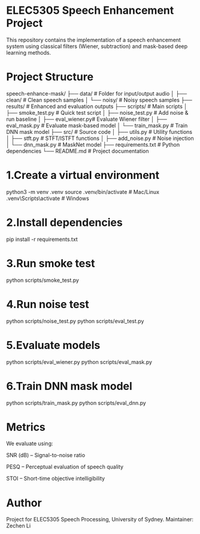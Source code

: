 # ELEC5305 Speech Enhancement Project

This repository contains the implementation of a speech enhancement system using classical filters (Wiener, subtraction) and mask-based deep learning methods.

# Project Structure
speech-enhance-mask/
├── data/ # Folder for input/output audio
│ ├── clean/ # Clean speech samples
│ └── noisy/ # Noisy speech samples
├── results/ # Enhanced and evaluation outputs
├── scripts/ # Main scripts
│ ├── smoke_test.py # Quick test script
│ ├── noise_test.py # Add noise & run baseline
│ ├── eval_wiener.py# Evaluate Wiener filter
│ ├── eval_mask.py # Evaluate mask-based model
│ └── train_mask.py # Train DNN mask model
├── src/ # Source code
│ ├── utils.py # Utility functions
│ ├── stft.py # STFT/ISTFT functions
│ ├── add_noise.py # Noise injection
│ └── dnn_mask.py # MaskNet model
├── requirements.txt # Python dependencies
└── README.md # Project documentation


# 1.Create a virtual environment

python3 -m venv .venv
source .venv/bin/activate     # Mac/Linux
.venv\Scripts\activate        # Windows

# 2.Install dependencies

pip install -r requirements.txt

# 3.Run smoke test

python scripts/smoke_test.py

# 4.Run noise test

python scripts/noise_test.py
python scripts/eval_test.py

# 5.Evaluate models

python scripts/eval_wiener.py
python scripts/eval_mask.py

# 6.Train DNN mask model 

python scripts/train_mask.py
python scripts/eval_dnn.py

# Metrics
We evaluate using:

SNR (dB) – Signal-to-noise ratio

PESQ – Perceptual evaluation of speech quality

STOI – Short-time objective intelligibility

# Author

Project for ELEC5305 Speech Processing, University of Sydney.
Maintainer: Zechen Li